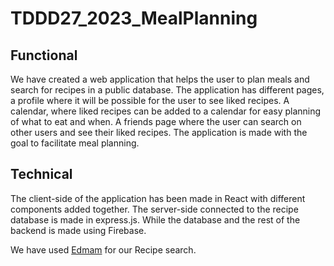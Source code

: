 # TDDD27_2023_MealPlanning

## Functional

We have created a web application that helps the user to plan meals and search for recipes in a public database. The application has different pages, a profile where it will be possible for the user to see liked recipes. A calendar, where liked recipes can be added to a calendar for easy planning of what to eat and when. A friends page where the user can search on other users and see their liked recipes.
The application is made with the goal to facilitate meal planning.


## Technical


The client-side of the application has been made in React with different components added together.
The server-side connected to the recipe database is made in express.js. While the database and the rest of the backend is made using Firebase.

We have used [Edmam](https://developer.edamam.com/edamam-recipe-api) for our Recipe search.

